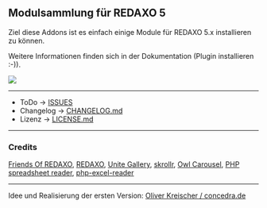## Modulsammlung für REDAXO 5

Ziel diese Addons ist es einfach einige Module für REDAXO 5.x installieren zu können.

Weitere Informationen finden sich in der Dokumentation (Plugin installieren :-)).

<img src="https://raw.githubusercontent.com/FriendsOfREDAXO/REX5-Modulsammlung/assets/modulsammlung_01.png" style="max-width: 888px" />

___
* ToDo -> [ISSUES](https://github.com/FriendsOfREDAXO/REX5-Modulsammlung/issues)
* Changelog -> [CHANGELOG.md](CHANGELOG.md)
* Lizenz ->  [LICENSE.md](LICENSE.md)

___
### Credits

[Friends Of REDAXO](https://github.com/FriendsOfREDAXO), [REDAXO](http://www.redaxo.org/), [Unite Gallery](https://github.com/vvvmax/unitegallery), [skrollr](https://github.com/Prinzhorn/skrollr), [Owl Carousel](https://github.com/OwlFonk/OwlCarousel), [PHP spreadsheet reader](https://github.com/nuovo/spreadsheet-reader), [php-excel-reader](https://code.google.com/archive/p/php-excel-reader/)

---

Idee und Realisierung der ersten Version: [Oliver Kreischer / concedra.de](http://concedra.de)




